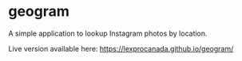 # geogram
A simple application to lookup Instagram photos by location.

Live version available here: https://lexprocanada.github.io/geogram/

